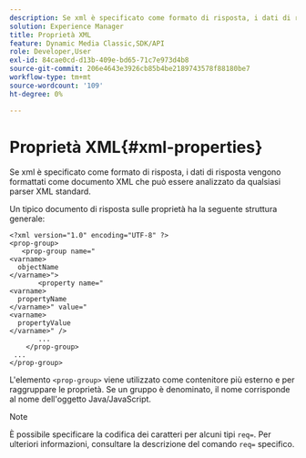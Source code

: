 ```yaml
---
description: Se xml è specificato come formato di risposta, i dati di risposta vengono formattati come documento XML che può essere analizzato da qualsiasi parser XML standard.
solution: Experience Manager
title: Proprietà XML
feature: Dynamic Media Classic,SDK/API
role: Developer,User
exl-id: 84cae0cd-d13b-409e-bd65-71c7e973d4b8
source-git-commit: 206e4643e3926cb85b4be2189743578f88180be7
workflow-type: tm+mt
source-wordcount: '109'
ht-degree: 0%

---
```


# Proprietà XML{#xml-properties}

Se xml è specificato come formato di risposta, i dati di risposta vengono formattati come documento XML che può essere analizzato da qualsiasi parser XML standard.

Un tipico documento di risposta sulle proprietà ha la seguente struttura generale:

```
<?xml version="1.0" encoding="UTF-8" ?>
<prop-group>
   <prop-group name="
<varname>
  objectName
</varname>">
       <property name="
<varname>
  propertyName
</varname>" value="
<varname>
  propertyValue
</varname>" />
       ...
    </prop-group>
 ...
</prop-group>
```

L&#39;elemento `<prop-group>` viene utilizzato come contenitore più esterno e per raggruppare le proprietà. Se un gruppo è denominato, il nome corrisponde al nome dell&#39;oggetto Java/JavaScript.

>[!NOTE]
>
>È possibile specificare la codifica dei caratteri per alcuni tipi `req=`. Per ulteriori informazioni, consultare la descrizione del comando `req=` specifico.
